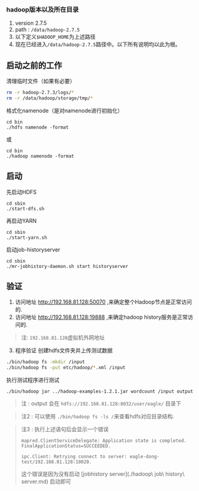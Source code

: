 ### hadoop版本以及所在目录

1. version 2.7.5
2. path : `/data/hadoop-2.7.5`
3. 以下定义`$HADOOP_HOME`为上述路径
4. 现在已经进入`/data/hadoop-2.7.5`路径中。以下所有说明均以此为根。


## 启动之前的工作
清理临时文件（如果有必要）
```bash
rm -r hadoop-2.7.3/logs/*
rm -r /data/hadoop/storage/tmp/*
```

格式化namenode（是对namenode进行初始化）
```
cd bin
./hdfs namenode -format
```
或
```
cd bin
./hadoop namenode -format
```

## 启动

先启动HDFS
```
cd sbin
./start-dfs.sh
```
再启动YARN
```
cd sbin
./start-yarn.sh
```
启动job-historyserver
```
cd sbin
./mr-jobhistory-daemon.sh start historyserver
```


## 验证

1. 访问地址 http://192.168.81.128:50070 ,来确定整个Hadoop节点是正常访问的.
2. 访问地址 http://192.168.81.128:19888 ,来确定hadoop history服务是正常访问的.

> 注: `192.168.81.128`虚拟机外网地址
3. 程序验证
创建hdfs文件夹并上传测试数据
```bash
./bin/hadoop fs -mkdir /input
./bin/hadoop fs -put etc/hadoop/*.xml /input
```
执行测试程序进行测试
```
./bin/hadoop jar ../hadoop-examples-1.2.1.jar wordcount /input output
```
> 注 : output 会在 `hdfs://192.168.81.128:8032/user/eagle/` 目录下

> 注2 : 可以使用 `./bin/hadoop fs -ls /`来查看hdfs对应目录结构.

> 注3 : 执行上述语句后会显示一个错误
>  ```
>  mapred.ClientServiceDelegate: Application state is completed. FinalApplicationStatus=SUCCEEDED.
>
>ipc.Client: Retrying connect to server: eagle-dong-test/192.168.81.128:10020.
> ```
> 这个错误是因为没有启动 [jobhistory server](./hadoop\ job\ history\ server.md) 启动即可
>
>
